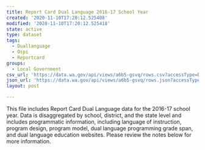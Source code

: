 ```yaml
---
title: Report Card Dual Language 2016-17 School Year
created: '2020-11-10T17:20:12.525408'
modified: '2020-11-10T17:20:12.525418'
state: active
type: dataset
tags:
  - Duallanguage
  - Ospi
  - Reportcard
groups:
  - Local Government
csv_url: 'https://data.wa.gov/api/views/a6b5-gsvq/rows.csv?accessType=DOWNLOAD'
json_url: 'https://data.wa.gov/api/views/a6b5-gsvq/rows.json?accessType=DOWNLOAD'
layout: post

---
```

This file includes Report Card Dual Language data for the 2016-17 school year. Data is disaggregated by school, district, and the state level and includes programmatic information, including language of instruction, program design, program model, dual language programming grade span, and dual language education websites. Please review the notes below for more information.
